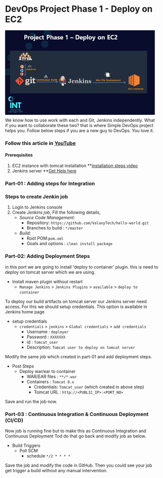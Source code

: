 # DevOps Project Phase 1 - Deploy on EC2 

![Project-Phase1!](Images/project-phase-1.jpg)
We know how to use work with each and Git, Jenkins independently. What if you want to collaborate these two? that is where Simple DevOps project helps you. Follow below steps if you are a new guy to DevOps. You love it. 

### Follow this article in **[YouTube](https://www.youtube.com/watch?v=Z9G5stlXoyg)**  
#### Prerequisites
1. EC2 instance with tomcat installation **[installation steps video](https://youtu.be/m21nFreFw8A)
1. Jenkins server **[Get Help here](https://www.youtube.com/watch?v=M32O4Yv0ANc)

### Part-01 : Adding steps for Integration
### Steps to create Jenkin job
1. Login to Jenkins console
1. Create *Jenkins job*, Fill the following details,
   - *Source Code Management:*
      - Repository: `https://github.com/ValaxyTech/hello-world.git`
      - Branches to build : `*/master`  
   - *Build:*
     - Root POM:`pom.xml`
     - Goals and options : `clean install package`

### Part-02: Adding Deployment Steps 
in this port we are going to install 'deploy to container' plugin. this is need to deploy on tomcat server which we are using. 

- Install maven plugin without restart  
  - `Manage Jenkins` > `Jenkins Plugins` > `available` > `deploy to container`
 
To deploy our build artifacts on tomcat server our Jenkins server need access. For this we should setup credentials. This option is available in Jenkins home page

- setup credentials
  - `credentials` > `jenkins` > `Global credentials` > `add credentials`
    - Username	: `deployer`
    - Password : `XXXXXXX`
    - id      :  `Tomcat_user`
    - Description: `Tomcat user to deploy on tomcat server`

Modify the same job which created in part-01 and add deployment steps.
 - Post Steps
   - Deploy war/ear to container
      - WAR/EAR files : `**/*.war`
      - Containers : `Tomcat 8.x`
         - Credentials: `Tomcat_user` (which created in above step)
         - Tomcat URL : `http://<PUBLIC_IP>:<PORT_NO>`

Save and run the job now.

### Port-03 : Continuous Integration & Continuous Deployment (CI/CD)
Now job is running fine but to make this as Continuous Integration and Continuous Deployment Tod do that go back and modify job as below. 
  - Build Triggers
    - Poll SCM
      - schedule `*/2 * * * *`

Save the job and modify the code in GitHub. Then you could see your job get trigger a build without any manual intervention.
